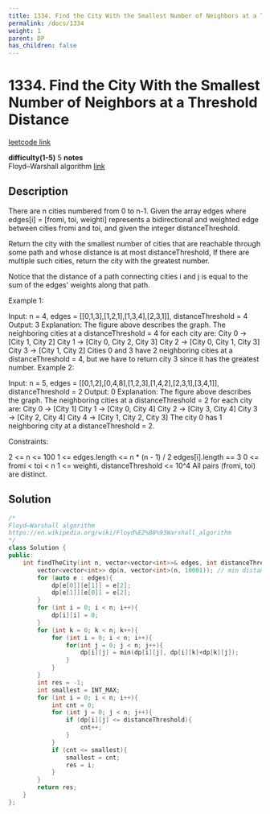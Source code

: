 ```yaml
---
title: 1334. Find the City With the Smallest Number of Neighbors at a Threshold Distance
permalink: /docs/1334
weight: 1
parent: DP
has_children: false
---
```

# 1334. Find the City With the Smallest Number of Neighbors at a Threshold Distance
[leetcode link](https://leetcode.com/problems/find-the-city-with-the-smallest-number-of-neighbors-at-a-threshold-distance/)

**difficulty(1-5)** 
5
**notes**   
Floyd–Warshall algorithm
[link](https://en.wikipedia.org/wiki/Floyd%E2%80%93Warshall_algorithm)

## Description
There are n cities numbered from 0 to n-1. Given the array edges where edges[i] = [fromi, toi, weighti] represents a bidirectional and weighted edge between cities fromi and toi, and given the integer distanceThreshold.

Return the city with the smallest number of cities that are reachable through some path and whose distance is at most distanceThreshold, If there are multiple such cities, return the city with the greatest number.

Notice that the distance of a path connecting cities i and j is equal to the sum of the edges' weights along that path.

 

Example 1:



Input: n = 4, edges = [[0,1,3],[1,2,1],[1,3,4],[2,3,1]], distanceThreshold = 4
Output: 3
Explanation: The figure above describes the graph. 
The neighboring cities at a distanceThreshold = 4 for each city are:
City 0 -> [City 1, City 2] 
City 1 -> [City 0, City 2, City 3] 
City 2 -> [City 0, City 1, City 3] 
City 3 -> [City 1, City 2] 
Cities 0 and 3 have 2 neighboring cities at a distanceThreshold = 4, but we have to return city 3 since it has the greatest number.
Example 2:



Input: n = 5, edges = [[0,1,2],[0,4,8],[1,2,3],[1,4,2],[2,3,1],[3,4,1]], distanceThreshold = 2
Output: 0
Explanation: The figure above describes the graph. 
The neighboring cities at a distanceThreshold = 2 for each city are:
City 0 -> [City 1] 
City 1 -> [City 0, City 4] 
City 2 -> [City 3, City 4] 
City 3 -> [City 2, City 4]
City 4 -> [City 1, City 2, City 3] 
The city 0 has 1 neighboring city at a distanceThreshold = 2.
 

Constraints:

2 <= n <= 100
1 <= edges.length <= n * (n - 1) / 2
edges[i].length == 3
0 <= fromi < toi < n
1 <= weighti, distanceThreshold <= 10^4
All pairs (fromi, toi) are distinct.

## Solution

```c++
/*
Floyd–Warshall algorithm
https://en.wikipedia.org/wiki/Floyd%E2%80%93Warshall_algorithm
*/
class Solution {
public:
    int findTheCity(int n, vector<vector<int>>& edges, int distanceThreshold) {
        vector<vector<int>> dp(n, vector<int>(n, 10001)); // min distance from between node i & j
        for (auto e : edges){
            dp[e[0]][e[1]] = e[2];
            dp[e[1]][e[0]] = e[2];
        }
        for (int i = 0; i < n; i++){
            dp[i][i] = 0;
        }
        for (int k = 0; k < n; k++){
            for (int i = 0; i < n; i++){
                for(int j = 0; j < n; j++){
                    dp[i][j] = min(dp[i][j], dp[i][k]+dp[k][j]);
                }
            }
        }
        int res = -1;
        int smallest = INT_MAX;
        for (int i = 0; i < n; i++){
            int cnt = 0;
            for (int j = 0; j < n; j++){
                if (dp[i][j] <= distanceThreshold){
                    cnt++;
                }
            }
            if (cnt <= smallest){
                smallest = cnt;
                res = i;
            }
        }
        return res;
    }
};
```